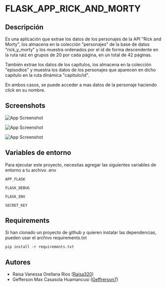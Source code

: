 
# FLASK_APP_RICK_AND_MORTY


## Descripción
Es una aplicación que extrae los datos de los personajes 
de la API "Rick and Morty", los almacena en la colección "personajes" 
de la base de datos "rick_y_morty" y los muestra ordenados por el id de forma 
descendente en la ruta raiz en grupos de 20 por cada página, en un total de 42 páginas. 

También extrae los datos de los capítulos, los almacena en la colección "episodios" y muestra los datos de los personajes que aparecen en dicho capitulo en la ruta dinámica
"capitulo/id". 

En ambos casos, se puede acceder a mas datos de la personaje haciendo click
en su nombre.
## Screenshots

![App Screenshot](https://drive.google.com/file/d/1CXZpqSZNdEP80mlknoS5byFLeVS11Huy/view?usp=share_link)

![App Screenshot](https://drive.google.com/file/d/1G27WnLDlo4semnR-SaWDcKAijAUWB0Lf/view?usp=sharing)

![App Screenshot](https://drive.google.com/file/d/13CccgGDKnsJTDHKovUP9zF-GwJM_B26v/view?usp=share_link)


## Variables de entorno

Para ejecutar este proyecto, necesitas agregar las siguientes
variables de entorno a tu archivo .env

`APP_FLASK`

`FLASK_DEBUG`

`FLASK_ENV`

`SECRET_KEY`


## Requirements

Si han clonado un proyecto de github y quieren instalar las dependencias, pueden usar el archivo requirements.txt

```
pip install -r requirements.txt
```
    
## Autores

- Raisa Vanessa Orellana Rios ([Raisa320](https://www.github.com/Raisa320))
- Gefferson Max Casasola Huamancusi ([Geffrerson7](https://www.github.com/Geffrerson7))
